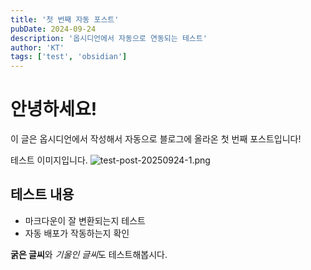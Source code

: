 ```yaml
---
title: '첫 번째 자동 포스트'
pubDate: 2024-09-24
description: '옵시디언에서 자동으로 연동되는 테스트'
author: 'KT'
tags: ['test', 'obsidian']
---
```


# 안녕하세요!

이 글은 옵시디언에서 작성해서 자동으로 블로그에 올라온 첫 번째 포스트입니다!

테스트 이미지입니다.
![test-post-20250924-1.png](/images/blog/test-post-20250924-1.png)

## 테스트 내용

- 마크다운이 잘 변환되는지 테스트
- 자동 배포가 작동하는지 확인

**굵은 글씨**와 *기울인 글씨*도 테스트해봅시다.